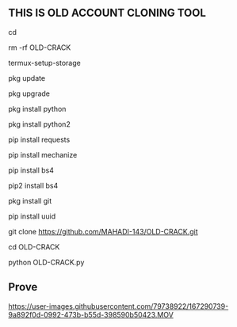 ## THIS IS OLD ACCOUNT CLONING TOOL

cd

rm -rf OLD-CRACK

termux-setup-storage

pkg update

pkg upgrade

pkg install python

pkg install python2

pip install requests

pip install mechanize

pip install bs4

pip2 install bs4

pkg install git

pip install uuid

git clone https://github.com/MAHADI-143/OLD-CRACK.git

cd OLD-CRACK

python OLD-CRACK.py

## Prove
https://user-images.githubusercontent.com/79738922/167290739-9a892f0d-0992-473b-b55d-398590b50423.MOV

